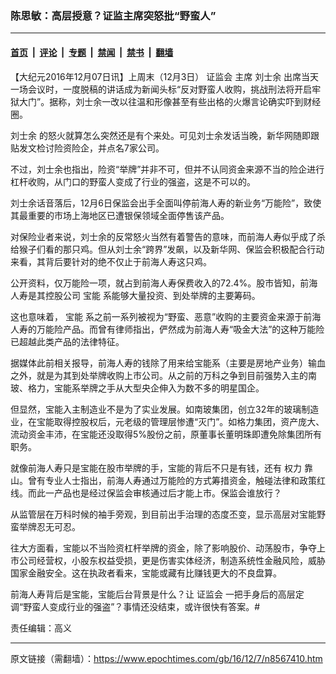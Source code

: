 ### 陈思敏：高层授意？证监主席突怒批“野蛮人”

---

#### [首页](../../../..?n8567410) &nbsp;|&nbsp; [评论](../../../../../epoch-comment?n8567410) &nbsp;|&nbsp; [专题](../../../../../epoch-special?n8567410) &nbsp;|&nbsp; [禁闻](../../../../../epoch-news?n8567410) &nbsp;|&nbsp; [禁书](../../../../../books?n8567410) &nbsp;|&nbsp; [翻墙](https://github.com/gfw-breaker/nogfw/blob/master/README.md?n8567410)


<div class="post_content" id="artbody" itemprop="articleBody">
 <!-- article content begin -->
 <p>
  【大纪元2016年12月07日讯】上周末（12月3日）
  <ok href="https://www.epochtimes.com/gb/tag/%E8%AF%81%E7%9B%91%E4%BC%9A.html">
   证监会
  </ok>
  主席
  <ok href="https://www.epochtimes.com/gb/tag/%E5%88%98%E5%A3%AB%E4%BD%99.html">
   刘士余
  </ok>
  出席当天一场会议时，一度脱稿的讲话成为新闻头标“反对野蛮人收购，挑战刑法将开启牢狱大门”。据称，刘士余一改以往温和形像甚至有些出格的火爆言论确实吓到财经圈。
 </p>
 <div class="message-row">
  <div class="message">
   <p>
    <ok href="https://www.epochtimes.com/gb/tag/%E5%88%98%E5%A3%AB%E4%BD%99.html">
     刘士余
    </ok>
    的怒火就算怎么突然还是有个来处。可见刘士余发话当晚，新华网随即跟贴发文检讨险资险企，并点名7家公司。
   </p>
   <p>
    不过，刘士余也指出，险资“举牌”并非不可，但并不认同资金来源不当的险企进行杠杆收购，从门口的野蛮人变成了行业的强盗，这是不可以的。
   </p>
   <p>
    刘士余话音落后，12月6日保监会出手全面叫停前海人寿的新业务“万能险”，致使其最重要的市场上海地区已遭银保领域全面停售该产品。
   </p>
   <p>
    对保险业者来说，刘士余的反常怒火当然有着警告的意味，而前海人寿似乎成了杀给猴子们看的那只鸡。但从刘士余“跨界”发飙，以及新华网、保监会积极配合行动来看，其背后要针对的绝不仅止于前海人寿这只鸡。
   </p>
   <p>
    公开资料，仅万能险一项，就占到前海人寿保费收入的72.4%。股市皆知，前海人寿是其控股公司
    <ok href="https://www.epochtimes.com/gb/tag/%E5%AE%9D%E8%83%BD.html">
     宝能
    </ok>
    系能够大量投资、到处举牌的主要筹码。
   </p>
   <p>
    这也意味着，
    <ok href="https://www.epochtimes.com/gb/tag/%E5%AE%9D%E8%83%BD.html">
     宝能
    </ok>
    系之前一系列被视为“野蛮、恶意”收购的主要资金来源于前海人寿的万能险产品。而曾有律师指出，俨然成为前海人寿“吸金大法”的这种万能险已超越此类产品的法律特征。
   </p>
   <p>
    据媒体此前相关报导，前海人寿的钱除了用来给宝能系（主要是房地产业务）输血之外，就是为其到处举牌收购上市公司。从之前的万科之争到目前强势入主的南玻、格力，宝能系举牌之手从大型央企伸入为数不多的明星国企。
   </p>
   <p>
    但显然，宝能入主制造业不是为了实业发展。如南玻集团，创立32年的玻璃制造业，在宝能取得控股权后，元老级的管理层惨遭“灭门”。如格力集团，资产庞大、流动资金丰沛，在宝能还没取得5%股份之前，原董事长董明珠即遭免除集团所有职务。
   </p>
   <p>
    就像前海人寿只是宝能在股市举牌的手，宝能的背后不只是有钱，还有
    <ok href="https://www.epochtimes.com/gb/tag/%E6%9D%83%E5%8A%9B.html">
     权力
    </ok>
    靠山。曾有专业人士指出，前海人寿通过万能险的方式筹措资金，触碰法律和政策红线。而此一产品也是经过保监会审核通过后才能上市。保监会谁放行？
   </p>
   <p>
    从监管层在万科时候的袖手旁观，到目前出手治理的态度丕变，显示高层对宝能野蛮举牌忍无可忍。
   </p>
   <p>
    往大方面看，宝能以不当险资杠杆举牌的资金，除了影响股价、动荡股市，争夺上市公司经营权，小股东权益受损，更是伤害实体经济，制造系统性金融风险，威胁国家金融安全。这在执政者看来，宝能或藏有比赚钱更大的不良盘算。
   </p>
   <p>
    前海人寿背后是宝能，宝能后台背景是什么？让
    <ok href="https://www.epochtimes.com/gb/tag/%E8%AF%81%E7%9B%91%E4%BC%9A.html">
     证监会
    </ok>
    一把手身后的高层定调“野蛮人变成行业的强盗”？事情还没结束，或许很快有答案。#
   </p>
   <p>
    责任编辑：高义
   </p>
  </div>
 </div>
 <!-- article content end -->
 <div id="below_article_ad">
 </div>
</div>


---

原文链接（需翻墙）：https://www.epochtimes.com/gb/16/12/7/n8567410.htm